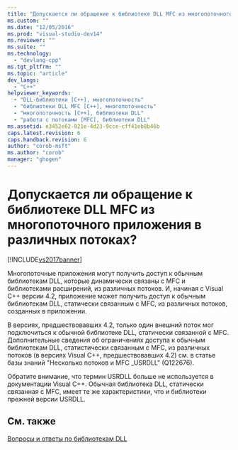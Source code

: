 ```yaml
---
title: "Допускается ли обращение к библиотеке DLL MFC из многопоточного приложения в различных потоках? | Microsoft Docs"
ms.custom: ""
ms.date: "12/05/2016"
ms.prod: "visual-studio-dev14"
ms.reviewer: ""
ms.suite: ""
ms.technology: 
  - "devlang-cpp"
ms.tgt_pltfrm: ""
ms.topic: "article"
dev_langs: 
  - "C++"
helpviewer_keywords: 
  - "DLL-библиотеки [C++], многопоточность"
  - "библиотеки DLL MFC [C++], многопоточность"
  - "многопоточность [C++], библиотеки DLL"
  - "работа с потоками [MFC], библиотеки DLL"
ms.assetid: e3452e62-021e-4d23-9cce-cff41eb8b46b
caps.latest.revision: 6
caps.handback.revision: 6
author: "corob-msft"
ms.author: "corob"
manager: "ghogen"
---
```

# Допускается ли обращение к библиотеке DLL MFC из многопоточного приложения в различных потоках?
[!INCLUDE[vs2017banner](../assembler/inline/includes/vs2017banner.md)]

Многопоточные приложения могут получить доступ к обычным библиотекам DLL, которые динамически связаны с MFC и библиотеками расширений, из различных потоков.  И, начиная с Visual C\+\+ версии 4.2, приложение может получить доступ к обычным библиотекам DLL, статически связанным с MFC, из различных потоков, созданных в приложении.  
  
 В версиях, предшествовавших 4.2, только один внешний поток мог подключиться к обычной библиотеке DLL, статически связанной с MFC.  Дополнительные сведения об ограничениях доступа к обычным библиотекам DLL, статистически связанным с MFC, из различных потоков \(в версиях Visual C\+\+, предшествовавших 4.2\) см. в статье базы знаний "Несколько потоков и MFC \_USRDLL" \(Q122676\).  
  
 Обратите внимание, что термин USRDLL больше не используется в документации Visual C\+\+.  Обычная библиотека DLL, статически связанная с MFC, имеет те же характеристики, что и библиотеки прежней версии USRDLL.  
  
## См. также  
 [Вопросы и ответы по библиотекам DLL](../build/dll-frequently-asked-questions.md)